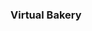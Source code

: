 <!DOCTYPE html>
<html lang="en">
  <head>
      <h3>Virtual Bakery</h3>
  </head>
  <body>
  </body>
</html>
